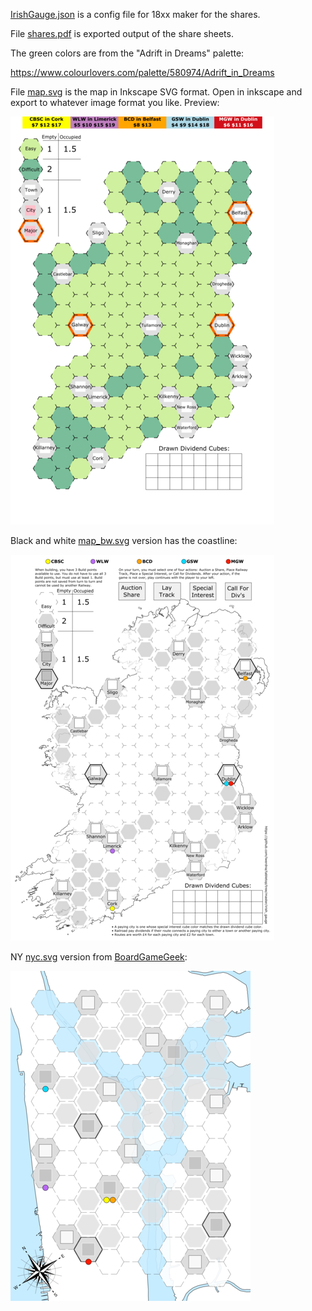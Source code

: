 [IrishGauge.json](./IrishGauge.json) is a config file for 18xx maker for the shares.

File [shares.pdf](./shares.pdf) is exported output of the share sheets.

The green colors are from the "Adrift in Dreams" palette:

https://www.colourlovers.com/palette/580974/Adrift_in_Dreams

File [map.svg](./map.svg) is the map in Inkscape SVG format. Open in inkscape and export to whatever image format you like. Preview:

![](./assets/preview_map.png)

Black and white [map_bw.svg](./map_bw.svg) version has the coastline:

![](./assets/preview_map_bw.png)

NY [nyc.svg](./nyc.svg) version from [BoardGameGeek](https://boardgamegeek.com/filepage/190553/nyc-gauge):

![](./assets/preview_map_ny.png)